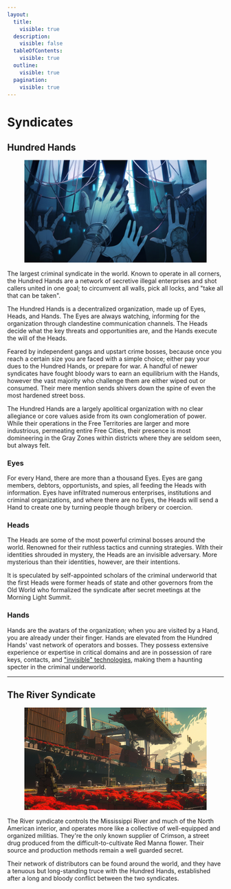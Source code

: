 ```yaml
---
layout:
  title:
    visible: true
  description:
    visible: false
  tableOfContents:
    visible: true
  outline:
    visible: true
  pagination:
    visible: true
---
```


# Syndicates

## Hundred Hands

<figure><img src="../../.gitbook/assets/hundredhands.png" alt="" width="563"><figcaption></figcaption></figure>

The largest criminal syndicate in the world. Known to operate in all corners, the Hundred Hands are a network of secretive illegal enterprises and shot callers united in one goal; to circumvent all walls, pick all locks, and "take all that can be taken".

The Hundred Hands is a decentralized organization, made up of Eyes, Heads, and Hands. The Eyes are always watching, informing for the organization through clandestine communication channels. The Heads decide what the key threats and opportunities are, and the Hands execute the will of the Heads.

Feared by independent gangs and upstart crime bosses, because once you reach a certain size you are faced with a simple choice; either pay your dues to the Hundred Hands, or prepare for war. A handful of newer syndicates have fought bloody wars to earn an equilibrium with the Hands, however the vast majority who challenge them are either wiped out or consumed. Their mere mention sends shivers down the spine of even the most hardened street boss.

The Hundred Hands are a largely apolitical organization with no clear allegiance or core values aside from its own conglomeration of power. While their operations in the Free Territories are larger and more industrious, permeating entire Free Cities, their presence is most domineering in the Gray Zones within districts where they are seldom seen, but always felt.

### Eyes

For every Hand, there are more than a thousand Eyes. Eyes are gang members, debtors, opportunists, and spies, all feeding the Heads with information. Eyes have infiltrated numerous enterprises, institutions and criminal organizations, and where there are no Eyes, the Heads will send a Hand to create one by turning people though bribery or coercion.

### Heads

The Heads are some of the most powerful criminal bosses around the world. Renowned for their ruthless tactics and cunning strategies. With their identities shrouded in mystery, the Heads are an invisible adversary. More mysterious than their identities, however, are their intentions.

It is speculated by self-appointed scholars of the criminal underworld that the first Heads were former heads of state and other governors from the Old World who formalized the syndicate after secret meetings at the Morning Light Summit.

### Hands

Hands are the avatars of the organization; when you are visited by a Hand, you are already under their finger. Hands are elevated from the Hundred Hands' vast network of operators and bosses. They possess extensive experience or expertise in critical domains and are in possession of rare keys, contacts, and ["invisible" technologies](../gata/law-and-order/tech-regulation.md#invisible-tech), making them a haunting specter in the criminal underworld.

***

## The River Syndicate

<figure><img src="../../.gitbook/assets/sovereignmilitias-094343ds.png" alt="" width="563"><figcaption></figcaption></figure>

The River syndicate controls the Mississippi River and much of the North American interior, and operates more like a collective of well-equipped and organized militias. They're the only known supplier of Crimson, a street drug produced from the difficult-to-cultivate Red Manna flower. Their source and production methods remain a well guarded secret.

Their network of distributors can be found around the world, and they have a tenuous but long-standing truce with the Hundred Hands, established after a long and bloody conflict between the two syndicates.
